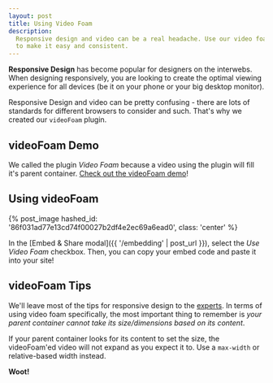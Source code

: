 ```yaml
---
layout: post
title: Using Video Foam
description: 
  Responsive design and video can be a real headache. Use our video foam plugin
  to make it easy and consistent.
---
```


**Responsive Design** has become popular for designers on the interwebs. When 
designing responsively, you are looking to create the optimal viewing experience
for all devices (be it on your phone or your big desktop monitor).

Responsive Design and video can be pretty confusing - there are lots of
standards for different browsers to consider and such. That's why we created
our `videoFoam` plugin.

## videoFoam Demo

We called the plugin *Video Foam* because a video using the plugin will fill
it's parent container. [Check out the videoFoam demo](http://wistia.github.io/demobin/video-foam/)!

## Using videoFoam

{% post_image hashed_id: '86f031ad77e13cd74f00027b2df4e2ec69a6ead0', class: 'center' %}

In the [Embed & Share modal]({{ '/embedding' | post_url }}), select the *Use
Video Foam* checkbox. Then, you can copy your embed code and paste it into your
site!

## videoFoam Tips

We'll leave most of the tips for responsive design to the
[experts](http://davidwalsh.name/design-responsively). In terms of using video
foam specifically, the most important thing to remember is *your parent
container cannot take its size/dimensions based on its content*. 

If your parent container looks for its content to set the size, the
videoFoam'ed video will not expand as you expect it to. Use a `max-width` or
relative-based width instead.

**Woot!**

